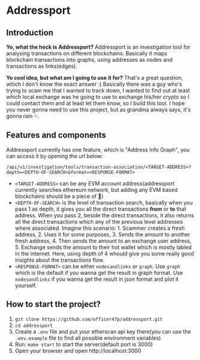 # Addressport

## Introduction

**Yo, what the heck is Addressport?** Addressport is an investigation tool for analysing transactions on different blockchains.
Basically it maps blockchain transactions into graphs, using addresses as nodes and transactions as links(edges).

**Yo cool idea, but what am I going to use it for?** That's a great question, which I don't know the exact answer :)
Basically there was a guy who's trying to scam me that I wanted to track down, I wanted to find out at least which local exchange was he going to use to exchange his/her crypto so I could contact them and at least let them know, so I build this tool.
I hope you never gonna need to use this project, but as grandma always says, it's gonna rain 💦.

## Features and components

Addressport currently has one feature, which is "Address Info Graph", you can access it by opening the url below:

```
/api/v1/investigation/tools/transaction-association/<TARGET-ADDRESS>?depth=<DEPTH-OF-SEARCH>&format=<RESPONSE-FORMAT>
```

- `<TARGET-ADDRESS>` can be any EVM account address(addressport currently searches ethereum network, but adding any EVM based blockchains should be a piece of 🍰)
- `<DEPTH-OF-SEARCH>` is the level of transaction search, basically when you pass 1 as depth, it gives you all the direct transactions **from** or **to** that address. When you pass 2, beside the direct transactions, it also returns all the direct transactions which any of the previous level addresses where associated. Imagine this scenario: 1. Scammer creates a fresh address, 2. Uses it for some purposes, 3. Sends the amount to another fresh address, 4. Then sends the amount to an exchange user address, 5. Exchange sends the amount to their hot wallet which is mostly labled in the internet. Here, using depth of 4 whould give you some really good insights about the transactions flow.
- `<RESPONSE-FORMAT>` can be either `nodesandlinks` or `graph`. Use `graph` which is the default if you wanna get the result in graph format. Use `nodesandlinks` if you wanna get the result in json format and plot it yourself.

## How to start the project?

1. `git clone https://github.com/officer47p/addressport.git`
2. `cd addressport`
3. Create a `.env` file and put your etherscan api key there(you can use the `.env.example` file to find all possible environment variables)
4. Run: `make start` to start the server(default port is 3000)
5. Open your browser and open http://localhost:3000
